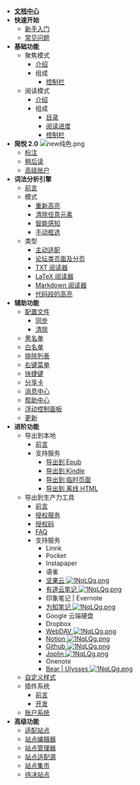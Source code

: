 * [**文档中心**](Home.md)
* **快速开始**
  * [新手入门](入门指南（-操作指引-）)
  * [常见问题](FAQ)
* **基础功能**
  * 聚焦模式
    * [介绍](聚焦模式)
    * 组成
      * [控制栏](聚焦模式-控制栏)
  * 阅读模式
    * [介绍](阅读模式)
    * 组成
      * [目录](目录)
      * [阅读进度](阅读进度)
      * [控制栏](阅读模式-控制栏)
* **简悦 2.0** ![new纯色.png](https://i.loli.net/2018/09/05/5b8f718046acb.png)
  * [标注](标注)
  * [稍后读](稍后读)
  * [高级账户](高级账户)
* **词法分析引擎**
  * [前言](词法分析引擎)
  * 模式
    * [重新高亮](重新高亮)
    * [清除任意元素](隐藏任意元素)
    * [智能感知](词法分析引擎?id=智能感知)
    * [手动框选](手动框选)
  * 类型
    * [主动适配](主动适配阅读模式)
    * [论坛类页面及分页](论坛类页面及分页)
    * [TXT 阅读器](TXT-阅读器)
    * [LaTeX 阅读器](词法分析引擎?id=LaTeX-识别)
    * [Markdown 阅读器](词法分析引擎?id=Markdown-识别)
    * [代码段的高亮](词法分析引擎?id=代码段的高亮)
* **辅助功能**
  * [配置文件](配置文件)
    * [同步](同步)
    * [清除](清除)
  * [黑名单](FAQ?id=黑名单)
  * [白名单](FAQ?id=白名单)
  * [排除列表](FAQ?id=排除列表)
  * [右键菜单](右键菜单)
  * [快捷键](快捷键)
  * [分享卡](分享卡)
  * [消息中心](消息中心)
  * [帮助中心](帮助中心)
  * [浮动控制面板](浮动控制面板（FAP）与浮动控制栏（FAB）)
  * [更新](更新)
* **进阶功能**
  * 导出到本地
    * [前言](保存到本地)
    * 支持服务
      * [导出到 Epub](发送到-Epub)
      * [导出到 Kindle](发送到-Kindle)
      * [导出到 临时页面](临时页面)
      * [导出到 离线 HTML](离线HTML)
  * 导出到生产力工具
    * [前言](导出到生产力工具)
    * [授权服务](授权服务)
    * [授权码](授权服务?id=授权码)
    * [FAQ](授权服务-FAQ)
    * 支持服务
      * Linnk
      * Pocket
      * Instapaper
      * 语雀
      * [坚果云 ![1NqLQg.png](https://s2.ax1x.com/2020/02/03/1NqLQg.png)](坚果云)
      * [有道云笔记 ![1NqLQg.png](https://s2.ax1x.com/2020/02/03/1NqLQg.png)](有道云笔记)
      * 印象笔记 | Evernote
      * [为知笔记 ![1NqLQg.png](https://s2.ax1x.com/2020/02/03/1NqLQg.png)](为知笔记)
      * Google 云端硬盘 
      * Dropbox
      * [WebDAV ![1NqLQg.png](https://s2.ax1x.com/2020/02/03/1NqLQg.png)](WebDAV)
      * [Notion ![1NqLQg.png](https://s2.ax1x.com/2020/02/03/1NqLQg.png)](Notion)
      * [Github ![1NqLQg.png](https://s2.ax1x.com/2020/02/03/1NqLQg.png)](Github)
      * [Joplin ![1NqLQg.png](https://s2.ax1x.com/2020/02/03/1NqLQg.png)](Joplin)
      * Onenote
      * [Bear | Ulysses ![1NqLQg.png](https://s2.ax1x.com/2020/02/03/1NqLQg.png)](URLSCHEME)
  * [自定义样式](自定义样式)
  * 插件系统
    * [前言](插件系统)
    * [开发](插件编写)
  * [账户系统](账户系统)
* **高级功能**
  * [适配站点](适配站点)
  * [站点编辑器](站点编辑器)
  * [站点管理器](站点管理器)
  * [站点适配源](站点适配源)
  * [站点集市](站点集市)
  * [待决站点](待决站点)